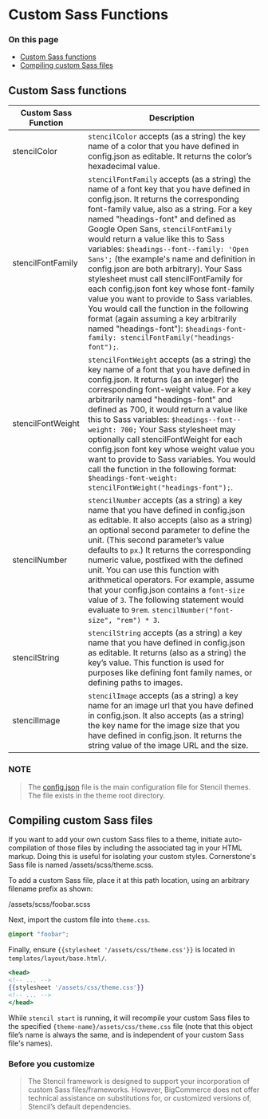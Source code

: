 # Custom Sass Functions

<div class="otp" id="no-index">

### On this page
- [Custom Sass functions](#custom-sass-functions)
- [Compiling custom Sass files](#compiling-custom-sass-files)

</div>

## Custom Sass functions

| Custom Sass Function  | Description  |
|-|-|
| stencilColor  | `stencilColor` accepts (as a string) the key name of a color that you have defined in <span class="fn">config.json</span> as editable. It returns the color’s hexadecimal value.|
| stencilFontFamily  | `stencilFontFamily` accepts (as a string) the name of a font key that you have defined in config.json. It returns the corresponding font-family value, also as a string. For a key named "headings-font" and defined as Google Open Sans, `stencilFontFamily` would return a value like this to Sass variables: `$headings-‐font-‐family: 'Open Sans';` (the example's name and definition in config.json are both arbitrary). Your Sass stylesheet must call stencilFontFamily for each <span class="fn">config.json</span> font key whose font-family value you want to provide to Sass variables. You would call the function in the following format (again assuming a key arbitrarily named "headings-font"): `$headings-font-family: stencilFontFamily("headings-font");`. |
| stencilFontWeight  | `stencilFontWeight` accepts (as a string) the key name of a font that you have defined in config.json. It returns (as an integer) the corresponding font-weight value. For a key arbitrarily named "headings-font" and defined as 700, it would return a value like this to Sass variables: `$headings-‐font-‐weight: 700;` Your Sass stylesheet may optionally call stencilFontWeight for each <span class="fn">config.json</span> font key whose weight value you want to provide to Sass variables. You would call the function in the following format: `$headings-font-weight: stencilFontWeight("headings-font");`.  |
| stencilNumber  | `stencilNumber` accepts (as a string) a key name that you have defined in config.json as editable. It also accepts (also as a string) an optional second parameter to define the unit. (This second parameter’s value defaults to `px`.) It returns the corresponding numeric value, postfixed with the defined unit. You can use this function with arithmetical operators. For example, assume that your config.json contains a `font-size` value of `3`. The following statement would evaluate to `9rem`. `stencilNumber("font-size", "rem") * 3`. |
| stencilString  | `stencilString` accepts (as a string) a key name that you have defined in <span class="fn">config.json</span> as editable. It returns (also as a string) the key’s value. This function is used for purposes like defining font family names, or defining paths to images.  |
| stencilImage  | `stencilImage` accepts (as a string) a key name for an image url that you have defined in <span class="fn">config.json</span>. It also accepts (as a string) the key name for the image size that you have defined in <span class="fn">config.json</span>. It returns the string value of the image URL and the size.  |

<div class="HubBlock--callout">
<div class="CalloutBlock--info">
<div class="HubBlock-content">
  
<!-- theme: info -->

### NOTE
> The [config.json](https://developer.bigcommerce.com/stencil-docs/storefront-customization/directory-structure#configjson) file is the main configuration file for Stencil themes. The file exists in the theme root directory.

</div>
</div>
</div>


## Compiling custom Sass files

If you want to add your own custom Sass files to a theme, initiate auto-compilation of those files by including the associated tag in your HTML markup. Doing this is useful for isolating your custom styles. Cornerstone's Sass file is named <span class="fp">/assets/scss/theme.scss</span>.

To add a custom Sass file, place it at this path location, using an arbitrary filename prefix as shown:

<span class="fp">/assets/scss/foobar.scss</span>

Next, import the custom file into `theme.css`.

```scss
@import "foobar";
```

Finally, ensure `{{stylesheet '/assets/css/theme.css'}}` is located in `templates/layout/base.html/`.

```handlebars
<head>
<!-- ... -->
{{stylesheet '/assets/css/theme.css'}}
<!-- ... -->
</head>
```

While `stencil start` is running, it will recompile your custom Sass files to the specified <span class="fp">`{theme-name}/assets/css/theme.css`</span> file (note that this object file’s name is always the same, and is independent of your custom Sass file's names).

<div class="HubBlock--callout">
<div class="CalloutBlock--warning">
<div class="HubBlock-content">

<!-- theme: warning -->

### Before you customize
> The Stencil framework is designed to support your incorporation of custom Sass files/frameworks. However, BigCommerce does not offer technical assistance on substitutions for, or customized versions of, Stencil’s default dependencies.

</div>
</div>
</div>
